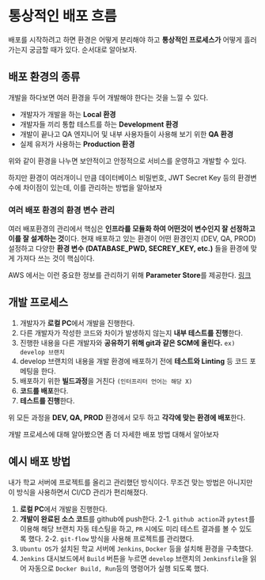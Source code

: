 # 통상적인 배포 흐름

배포를 시작하려고 하면 환경은 어떻게 분리해야 하고 **통상적인 프로세스가** 어떻게 흘러가는지 궁금할 때가 있다. 순서대로 알아보자.

## 배포 환경의 종류
개발을 하다보면 여러 환경을 두어 개발해야 한다는 것을 느낄 수 있다.
- 개발자가 개발을 하는 **Local 환경**
- 개발자들 끼리 통합 테스트를 하는 **Development 환경**
- 개발이 끝나고 QA 엔지니어 및 내부 사용자들이 사용해 보기 위한 **QA 환경**
- 실제 유저가 사용하는 **Production 환경**

위와 같이 환경을 나누면 보안적이고 안정적으로 서비스를 운영하고 개발할 수 있다.

하지만 환경이 여러개이니 만큼 데이터베이스 비밀번호, JWT Secret Key 등의 환경변수에 차이점이 있는데, 이를 관리하는 방법을 알아보자

### 여러 배포 환경의 환경 변수 관리
여러 배포환경의 관리에서 핵심은 **인프라를 모듈화 하여 어떤것이 변수인지 잘 선정하고 이를 잘 설계하는 것**이다.
현재 배포하고 있는 환경이 어떤 환경인지 (DEV, QA, PROD) 설정하고 다양한 **환경 변수 (DATABASE_PWD, SECREY_KEY, etc.)** 들을 환경에 맞게 가져다 쓰는 것이 핵심이다.

AWS 에서는 이런 중요한 정보를 관리하기 위해 **Parameter Store**를 제공한다. [링크](https://docs.aws.amazon.com/ko_kr/systems-manager/latest/userguide/systems-manager-parameter-store.html)

## 개발 프로세스
1. 개발자가 **로컬 PC**에서 개발을 진행한다.
2. 다른 개발자가 작성한 코드와 차이가 발생하지 않는지 **내부 테스트를 진행**한다.
3. 진행한 내용을 다른 개발자와 **공유하기 위해 git과 같은 SCM에 올린다.** `ex) develop 브랜치`
4. develop 브랜치의 내용을 개발 환경에 배포하기 전에 **테스트와 Linting** 등 코드 포메팅을 한다.
5. 배포하기 위한 **빌드과정**을 거친다 `(인터프리터 언어는 해당 X)`
6. **코드를 배포**한다.
7. **테스트를 진행**한다.

위 모든 과정을 **DEV, QA, PROD** 환경에서 모두 하고 **각각에 맞는 환경에 배포**한다.

개발 프로세스에 대해 알아봤으면 좀 더 자세한 배포 방법 대해서 알아보자

## 예시 배포 방법
내가 학교 서버에 프로젝트를 올리고 관리했던 방식이다. 무조건 맞는 방법은 아니지만 이 방식을 사용하면서 CI/CD 관리가 편리해졌다.

1. **로컬 PC**에서 개발을 진행한다.
2. **개발이 완료된 소스 코드**를 github에 push한다.
    2-1. `github action`과 `pytest`를 이용해 해당 브랜치 자동 테스팅을 하고, `PR` 시에도 미리 테스트 결과를 볼 수 있도록 했다.
    2-2. `git-flow` 방식을 사용해 프로젝트를 관리했다.
3. `Ubuntu OS`가 설치된 학교 서버에 `Jenkins`, `Docker` 등을 설치해 환경을 구축했다.
4. `Jenkins` 대시보드에서 `Build` 버튼을 누르면 `develop` 브랜치의 `Jenkinsfile`을 읽어 자동으로 `Docker Build, Run`등의 명령어가 실행 되도록 했다.